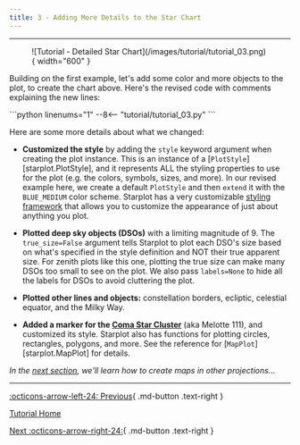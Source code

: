 ```yaml
---
title: 3 - Adding More Details to the Star Chart
---
```


---

<figure markdown="span">
  ![Tutorial - Detailed Star Chart](/images/tutorial/tutorial_03.png){ width="600" }
</figure>

Building on the first example, let's add some color and more objects to the plot, to create the chart above. Here's the revised code with comments explaining the new lines:

<div class="tutorial">
```python  linenums="1"
--8<-- "tutorial/tutorial_03.py"
```
</div>

Here are some more details about what we changed:

- **Customized the style** by adding the `style` keyword argument when creating the plot instance. This is an instance of a [`PlotStyle`][starplot.PlotStyle], and it represents ALL the styling properties to use for the plot (e.g. the colors, symbols, sizes, and more). In our revised example here, we create a default `PlotStyle` and then `extend` it with the `BLUE_MEDIUM` color scheme. Starplot has a very customizable [styling framework](/reference-styling) that allows you to customize the appearance of just about anything you plot.

- **Plotted deep sky objects (DSOs)** with a limiting magnitude of 9. The `true_size=False` argument tells Starplot to plot each DSO's size based on what's specified in the style definition and NOT their true apparent size. For zenith plots like this one, plotting the true size can make many DSOs too small to see on the plot. We also pass `labels=None` to hide all the labels for DSOs to avoid cluttering the plot.

- **Plotted other lines and objects:** constellation borders, ecliptic, celestial equator, and the Milky Way.

- **Added a marker for the [Coma Star Cluster](https://en.wikipedia.org/wiki/Coma_Star_Cluster)** (aka Melotte 111), and customized its style. Starplot also has functions for plotting circles, rectangles, polygons, and more. See the reference for [`MapPlot`][starplot.MapPlot] for details.

*In the [next section](04.md), we'll learn how to create maps in other projections...*

---
<div class="flex-space-between" markdown>

[:octicons-arrow-left-24: Previous](02.md){ .md-button .text-right }

[Tutorial Home](/tutorial)

[Next :octicons-arrow-right-24:](04.md){ .md-button .text-right }

</div>
